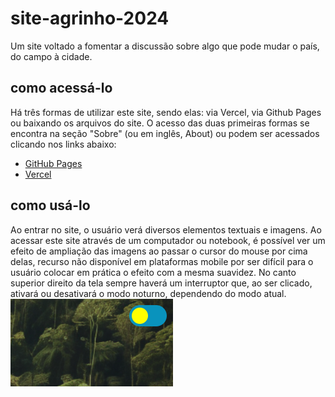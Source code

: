 # site-agrinho-2024

Um site voltado a fomentar a discussão sobre algo que pode mudar o país, do campo à cidade.

## como acessá-lo

Há três formas de utilizar este site, sendo elas: via Vercel, via Github Pages ou baixando os arquivos do site.
O acesso das duas primeiras formas se encontra na seção "Sobre" (ou em inglês, About) ou podem ser acessados clicando nos links abaixo:
- [GitHub Pages](https://eggsbennedit.github.io/site-agrinho-2024/)
- [Vercel](https://site-agrinho-2024.vercel.app/)

## como usá-lo

Ao entrar no site, o usuário verá diversos elementos textuais e imagens. Ao acessar este site através de um computador ou notebook, é possível ver um efeito de ampliação das imagens ao passar o cursor do mouse por cima delas, recurso não disponível em plataformas mobile por ser difícil para o usuário colocar em prática o efeito com a mesma suavidez.
No canto superior direito da tela sempre haverá um interruptor que, ao ser clicado, ativará ou desativará o modo noturno, dependendo do modo atual.
![imagem do guia para modo noturno](img/guia_modo-noturno.png)
